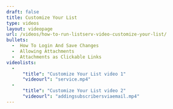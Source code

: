 ```yaml
---
draft: false
title: Customize Your List﻿
type: videos
layout: videopage
url: /videos/how-to-run-listserv-video-customize-your-list/
bullets:
  -  How To Login And Save Changes
  -  Allowing Attachments
  -  Attachments as Clickable Links
videolists:
  -
      "title": "Customize Your List﻿ video 1"
      "videourl": "service.mp4"
  -
      "title": "Customize Your List﻿ video 2"
      "videourl": "addingsubscribersviaemail.mp4"
---
```



